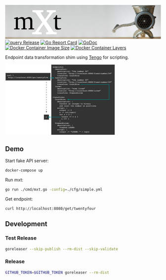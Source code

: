 ![mxt](https://github.com/txn2/mxt/blob/master/mast.jpg?raw=true)
[![query Release](https://img.shields.io/github/release/txn2/mxt.svg)](https://github.com/txn2/mxt/releases)
[![Go Report Card](https://goreportcard.com/badge/github.com/txn2/mxt)](https://goreportcard.com/report/github.com/txn2/mxt)
[![GoDoc](https://godoc.org/github.com/txn2/mxt?status.svg)](https://godoc.org/github.com/txn2/mxt)
[![Docker Container Image Size](https://shields.beevelop.com/docker/image/image-size/txn2/mxt/latest.svg)](https://hub.docker.com/r/txn2/mxt/)
[![Docker Container Layers](https://shields.beevelop.com/docker/image/layers/txn2/mxt/latest.svg)](https://hub.docker.com/r/txn2/mxt/)

Endpoint data transformation shim using [Tengo](https://github.com/d5/tengo) for scripting.

![mxt config diagram](./diagram.png)

## Demo

Start fake API server:
```bash
docker-compose up
```

Run mxt:
```bash
go run ./cmd/mxt.go -config=./cfg/simple.yml
```

Get endpoint:
```bash
curl http://localhost:8080/get/twentyfour
```


## Development

### Test Release

```bash
goreleaser --skip-publish --rm-dist --skip-validate
```

### Release

```bash
GITHUB_TOKEN=$GITHUB_TOKEN goreleaser --rm-dist
```